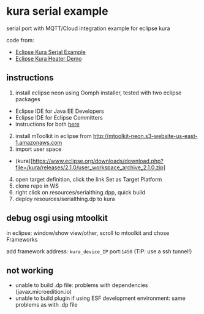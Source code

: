 # kura serial example

serial port with MQTT/Cloud integration example for eclipse kura

code from: 
  * [Eclipse Kura Serial Example](https://eclipse.github.io/kura/doc/serial-example.html)
  * [Eclipse Kura Heater Demo](https://github.com/eclipse/kura/tree/develop/kura/examples/org.eclipse.kura.demo.heater)


## instructions

1. install eclipse neon using Oomph installer, tested with two eclipse packages
  * Eclipse IDE for Java EE Developers
  * Eclipse IDE for Eclipse Committers
  * instructions for both [here](https://eclipse.github.io/kura/doc/kura-setup.html)
2. install mToolkit in eclipse from http://mtoolkit-neon.s3-website-us-east-1.amazonaws.com
3. import user space 
  * (kura)[https://www.eclipse.org/downloads/download.php?file=/kura/releases/2.1.0/user_workspace_archive_2.1.0.zip]
4. open target definition, click the link Set as Target Platform
5. clone repo in WS
6. right click on resources/serialthing.dpp, quick build
7. deploy resources/serialthing.dp to kura

## debug osgi using mtoolkit

in eclipse: window/show view/other, scroll to mtoolkit and chose Frameworks

add framework address: ``kura_device_IP`` port:``1450`` (TIP: use a ssh tunnel!)

## not working

* unable to build .dp file: problems with dependencies (javax.microedition.io)
* unable to build plugin if using ESF development environment: same problems as with .dp file

